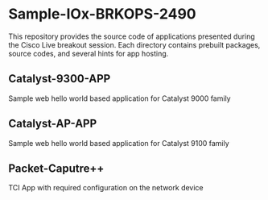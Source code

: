 # Sample-IOx-BRKOPS-2490
This repository provides the source code of applications presented during the Cisco Live breakout session. Each directory contains prebuilt packages, source codes, and several hints for app hosting.

## Catalyst-9300-APP
Sample web hello world based application for Catalyst 9000 family

## Catalyst-AP-APP
Sample web hello world based application for Catalyst 9100 family

## Packet-Caputre++
TCI App with required configuration on the network device
